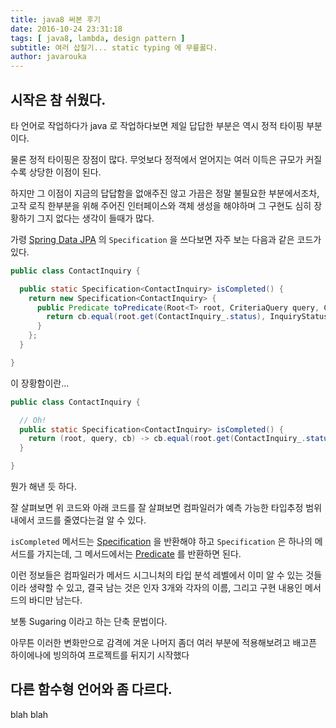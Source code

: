 ```yaml
---
title: java8 써본 후기
date: 2016-10-24 23:31:18
tags: [ java8, lambda, design pattern ]
subtitle: 여러 삽질기... static typing 에 무릎꿇다.
author: javarouka
---
```


## 시작은 참 쉬웠다.

타 언어로 작업하다가 java 로 작업하다보면 제일 답답한 부분은 역시 정적 타이핑 부분이다.

물론 정적 타이핑은 장점이 많다. 무엇보다 정적에서 얻어지는 여러 이득은 규모가 커질수록 상당한 이점이 된다.

하지만 그 이점이 지금의 답답함을 없애주진 않고 가끔은 정말 불필요한 부분에서조차, 고작 로직 한부분을 위해 주어진 인터페이스와 객체 생성을 해야하며 그 구현도 심히 장황하기 그지 없다는 생각이 들때가 많다.

가령 [Spring Data JPA](http://projects.spring.io/spring-data-jpa/) 의 `Specification` 을 쓰다보면 자주 보는 다음과 같은 코드가 있다.

```java
public class ContactInquiry {

  public static Specification<ContactInquiry> isCompleted() {
    return new Specification<ContactInquiry> {
      public Predicate toPredicate(Root<T> root, CriteriaQuery query, CriteriaBuilder cb) {
        return cb.equal(root.get(ContactInquiry_.status), InquiryStatus.COMPLETE);
      }
    };
  }

}
```

이 장황함이란...

```java
public class ContactInquiry {

  // Oh!
  public static Specification<ContactInquiry> isCompleted() {
    return (root, query, cb) -> cb.equal(root.get(ContactInquiry_.status), InquiryStatus.COMPLETE);
  }

}
```

뭔가 해낸 듯 하다.

잘 살펴보면 위 코드와 아래 코드를 잘 살펴보면 컴파일러가 예측 가능한 타입추정 범위 내에서 코드를 줄였다는걸 알 수 있다.

`isCompleted` 메서드는 [Specification](http://docs.spring.io/spring-data/jpa/docs/current/api/org/springframework/data/jpa/domain/Specifications.html) 을 반환해야 하고 `Specification` 은 하나의 메서드를 가지는데, 그 메서드에서는 [Predicate](http://docs.oracle.com/javaee/7/api/javax/persistence/criteria/Predicate.html) 를 반환하면 된다.

이런 정보들은 컴파일러가 메서드 시그니처의 타입 분석 레벨에서 이미 알 수 있는 것들이라 생략할 수 있고, 결국 남는 것은 인자 3개와 각자의 이름, 그리고 구현 내용인 메서드의 바디만 남는다.

보통 Sugaring 이라고 하는 단축 문법이다.

아무튼 이러한 변화만으로 감격에 겨운 나머지 좀더 여러 부분에 적용해보려고 배고픈 하이에나에 빙의하여 프로젝트를 뒤지기 시작했다

## 다른 함수형 언어와 좀 다르다.

blah blah
